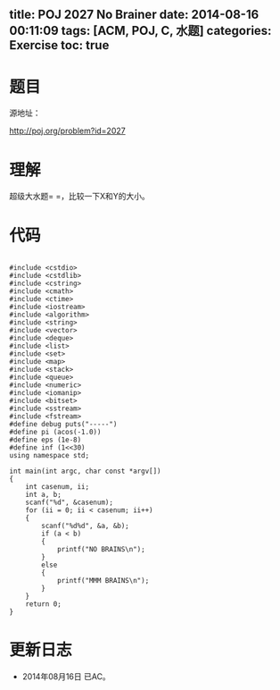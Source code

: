 title: POJ 2027 No Brainer
date: 2014-08-16 00:11:09
tags: [ACM, POJ, C, 水题]
categories: Exercise
toc: true
---
# 题目
源地址：

http://poj.org/problem?id=2027

# 理解
超级大水题= =，比较一下X和Y的大小。

<!-- more -->

# 代码

```

#include <cstdio>
#include <cstdlib>
#include <cstring>
#include <cmath>
#include <ctime>
#include <iostream>
#include <algorithm>
#include <string>
#include <vector>
#include <deque>
#include <list>
#include <set>
#include <map>
#include <stack>
#include <queue>
#include <numeric>
#include <iomanip>
#include <bitset>
#include <sstream>
#include <fstream>
#define debug puts("-----")
#define pi (acos(-1.0))
#define eps (1e-8)
#define inf (1<<30)
using namespace std;

int main(int argc, char const *argv[])
{
    int casenum, ii;
    int a, b;
    scanf("%d", &casenum);
    for (ii = 0; ii < casenum; ii++)
    {
        scanf("%d%d", &a, &b);
        if (a < b)
        {
            printf("NO BRAINS\n");
        }
        else
        {
            printf("MMM BRAINS\n");
        }
    }
    return 0;
}

```

# 更新日志
- 2014年08月16日 已AC。